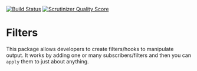 [![Build Status](https://travis-ci.org/humweb/filters.png)](https://travis-ci.org/humweb/filters) [![Scrutinizer Quality Score](https://scrutinizer-ci.com/g/humweb/filters/badges/quality-score.png?s=3279e8f206b0b832129eec2deaf7546f3d1fe15e)](https://scrutinizer-ci.com/g/humweb/filters/)


Filters
=======
This package allows developers to create filters/hooks to manipulate output.
It works by adding one or many subscribers/filters and then you can `apply` them to just about anything.


